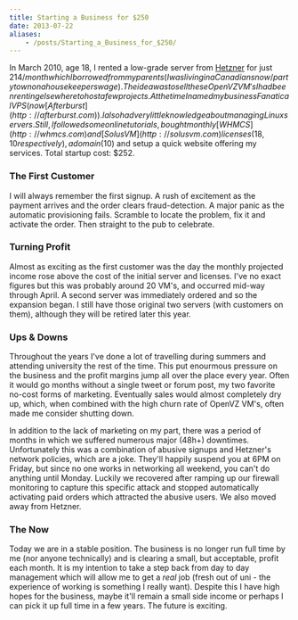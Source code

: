 ```yaml
---
title: Starting a Business for $250
date: 2013-07-22
aliases:
    - /posts/Starting_a_Business_for_$250/
---
```


In March 2010, age 18, I rented a low-grade server from [Hetzner](http://hetzner.de/en) for just $214/month which I borrowed from my parents (I was living in a Canadian snow/party town on a housekeepers wage). The idea was to sell these OpenVZ VM's I had been renting elsewhere to host a few projects. At the time I named my business Fanatical VPS (now [Afterburst](http://afterburst.com)). I also had very little knowledge about managing Linux servers. Still, I followed some online tutorials,  bought monthly [WHMCS](http://whmcs.com) and [SolusVM](http://solusvm.com) licenses ($18, $10 respectively), a domain ($10) and setup a quick website offering my services. Total startup cost: $252.

### The First Customer

I will always remember the first signup. A rush of excitement as the payment arrives and the order clears fraud-detection. A major panic as the automatic provisioning fails. Scramble to locate the problem, fix it and activate the order. Then straight to the pub to celebrate.

### Turning Profit

Almost as exciting as the first customer was the day the monthly projected income rose above the cost of the initial server and licenses. I've no exact figures but this was probably around 20 VM's, and occurred mid-way through April. A second server was immediately ordered and so the expansion began. I still have those original two servers (with customers on them), although they will be retired later this year.

### Ups & Downs

Throughout the years I've done a lot of travelling during summers and attending university the rest of the time. This put enourmous pressure on the business and the profit margins jump all over the place every year. Often it would go months without a single tweet or forum post, my two favorite no-cost forms of marketing. Eventually sales would almost completely dry up, which, when combined with the high churn rate of OpenVZ VM's, often made me consider shutting down.

In addition to the lack of marketing on my part, there was a period of months in which we suffered numerous major (48h+) downtimes. Unfortunately this was a combination of abusive signups and Hetzner's network policies, which are a joke. They'll happily suspend you at 6PM on Friday, but since no one works in networking all weekend, you can't do anything until Monday. Luckily we recovered after ramping up our firewall monitoring to capture this specific attack and stopped automatically activating paid orders which attracted the abusive users. We also moved away from Hetzner.

### The Now

Today we are in a stable position. The business is no longer run full time by me (nor anyone technically) and is clearing a small, but acceptable, profit each month. It is my intention to take a step back from day to day management which will allow me to get a _real_ job (fresh out of uni - the experience of working is something I really want). Despite this I have high hopes for the business, maybe it'll remain a small side income or perhaps I can pick it up full time in a few years. The future is exciting.
